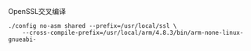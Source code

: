 OpenSSL交叉编译

```
./config no-asm shared --prefix=/usr/local/ssl \
    --cross-compile-prefix=/usr/local/arm/4.8.3/bin/arm-none-linux-gnueabi-
```



